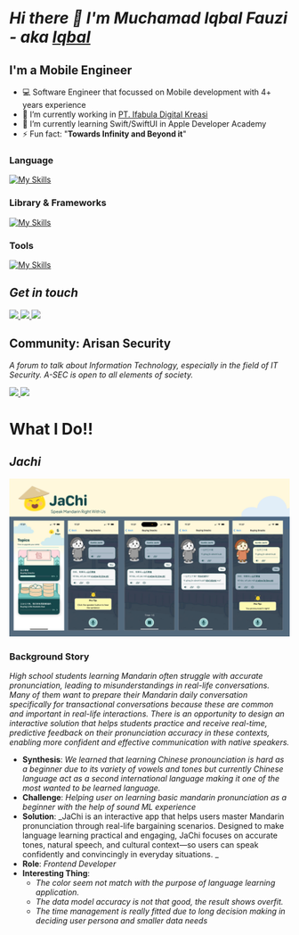 # _Hi there 👋 I'm Muchamad Iqbal Fauzi - aka [Iqbal]()_
## I'm a Mobile Engineer

- 💻 Software Engineer that focussed on Mobile development with 4+ years experience
- 🔭 I’m currently working in [PT. Ifabula Digital Kreasi](www.ifabula.com)
- 🌱 I’m currently learning Swift/SwiftUI in Apple Developer Academy
- ⚡ Fun fact: "**Towards Infinity and Beyond it**"

### Language
[![My Skills](https://skillicons.dev/icons?i=kotlin,swift,js,ts,cpp,python)](https://skillicons.dev)

### Library & Frameworks
[![My Skills](https://skillicons.dev/icons?i=react,redux,nextjs,express)](https://skillicons.dev)

### Tools
[![My Skills](https://skillicons.dev/icons?i=git,figma,firebase,linux,arch,bash,androidstudio,vscodium)](https://skillicons.dev)

## _Get in touch_

<a href="https://www.instagram.com/zipeco">
    <img src="https://skillicons.dev/icons?i=instagram" width="30" />
</a>

<a href="https://www.linkedin.com/in/muchamad-iqbal-fauzi">
    <img src="https://skillicons.dev/icons?i=linkedin" width="30" />
</a>

<a href="mailto:iqbalfauzi.much@gmail.com">
    <img src="https://skillicons.dev/icons?i=gmail" width="30" />
</a>

## Community: Arisan Security
_A forum to talk about Information Technology, especially in the field of IT Security. A-SEC is open to all elements of society._

<a href="https://blog.arisansecurity.id">
    <img src="https://blogger.googleusercontent.com/img/a/AVvXsEiyDfXPd52TO98F0UmGOvI1scJwg8VymPNWmII9_Ush3Yx4h4y3tXyUnEAGXLPhvQRA5HjiRPb8FQvjSacXYeLXvm1VGJO8tKHaxgjLIZkTpehER-H01P8TalBUXvoEzT7ERr4u2GHLaGGqaEDIiHcSX_vN6y1yNX7mZVVvWcbZHojduRPQ2kFjhR-pUw4=w100" />
</a>

<a href="https://www.instagram.com/arisansecurity.id/">
    <img src="https://skillicons.dev/icons?i=instagram" width="30" />
</a>

# **What I Do!!**

## _**Jachi**_

<div>
    <img src="https://raw.githubusercontent.com/Much-IqbalFauzi/Much-IqbalFauzi/refs/heads/main/assets/jachi.png" />
</div>

### Background Story
_High school students learning Mandarin often struggle with accurate pronunciation, leading to misunderstandings in real-life conversations. Many of them want to prepare their Mandarin daily conversation  specifically for transactional conversations because these are common and important in real-life interactions. There is an opportunity to design an interactive solution that helps students practice and receive real-time, predictive feedback on their pronunciation accuracy in these contexts, enabling more confident and effective communication with native speakers._

- **Synthesis**: _We learned that learning Chinese pronounciation is hard as a beginner due to its variety of vowels and tones but currently Chinese language act as a second international language making it one of the most wanted to be learned language._
- **Challenge**: _Helping user on learning basic mandarin pronunciation as a beginner with the help of sound ML experience_ 
- **Solution**: _JaChi is an interactive app that helps users master Mandarin pronunciation through real-life bargaining scenarios. Designed to make language learning practical and engaging, JaChi focuses on accurate tones, natural speech, and cultural context—so users can speak confidently and convincingly in everyday situations. _
- **Role**: _Frontend Developer_
- **Interesting Thing**:
    - _The color seem not match with the purpose of language learning application._
    - _The data model accuracy is not that good, the result shows overfit._
    - _The time management is really fitted due to long decision making in deciding user persona and smaller data needs_
    